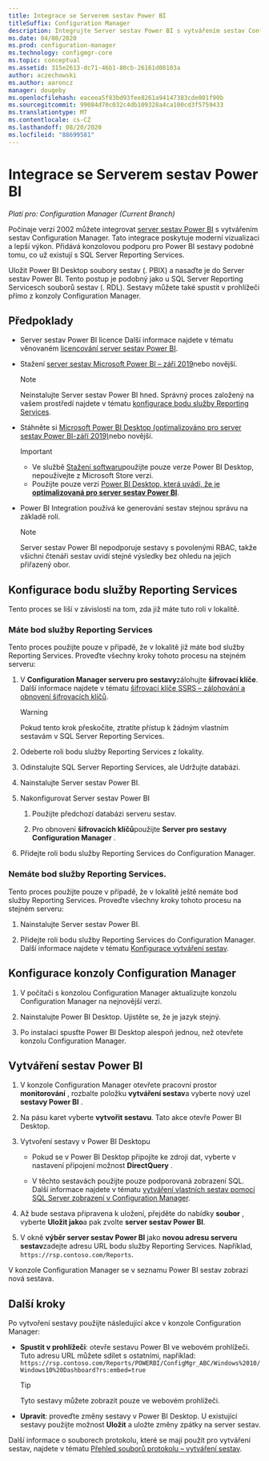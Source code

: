 ```yaml
---
title: Integrace se Serverem sestav Power BI
titleSuffix: Configuration Manager
description: Integrujte Server sestav Power BI s vytvářením sestav Configuration Manager pro moderní vizualizaci a lepší výkon.
ms.date: 04/08/2020
ms.prod: configuration-manager
ms.technology: configmgr-core
ms.topic: conceptual
ms.assetid: 315e2613-dc71-46b1-80cb-26161d08103a
author: aczechowski
ms.author: aaroncz
manager: dougeby
ms.openlocfilehash: eaceea5f83bd93fee8261a94147383cde001f90b
ms.sourcegitcommit: 99084d70c032c4db109328a4ca100cd3f5759433
ms.translationtype: MT
ms.contentlocale: cs-CZ
ms.lasthandoff: 08/20/2020
ms.locfileid: "88699581"
---
```

# <a name="integrate-with-power-bi-report-server"></a>Integrace se Serverem sestav Power BI

*Platí pro: Configuration Manager (Current Branch)*

<!--3721603-->

Počínaje verzí 2002 můžete integrovat [server sestav Power BI](/power-bi/report-server/get-started) s vytvářením sestav Configuration Manager. Tato integrace poskytuje moderní vizualizaci a lepší výkon. Přidává konzolovou podporu pro Power BI sestavy podobné tomu, co už existují s SQL Server Reporting Services.

Uložit Power BI Desktop soubory sestav (. PBIX) a nasaďte je do Server sestav Power BI. Tento postup je podobný jako u SQL Server Reporting Servicesch souborů sestav (. RDL). Sestavy můžete také spustit v prohlížeči přímo z konzoly Configuration Manager.

## <a name="prerequisites"></a>Předpoklady

- Server sestav Power BI licence Další informace najdete v tématu věnovaném [licencování server sestav Power BI](/power-bi/report-server/get-started#licensing-power-bi-report-server).

- Stažení [server sestav Microsoft Power BI – září 2019](https://www.microsoft.com/download/details.aspx?id=57270)nebo novější.

    > [!NOTE]
    > Neinstalujte Server sestav Power BI hned. Správný proces založený na vašem prostředí najdete v tématu [konfigurace bodu služby Reporting Services](#configure-the-reporting-services-point).

- Stáhněte si [Microsoft Power BI Desktop (optimalizováno pro server sestav Power BI-září 2019)](https://www.microsoft.com/download/details.aspx?id=57271)nebo novější.

    > [!IMPORTANT]
    > - Ve službě [Stažení softwaru](https://www.microsoft.com/download/)použijte pouze verze Power BI Desktop, nepoužívejte z Microsoft Store verzi.
    > - Použijte pouze verzi [Power BI Desktop, která uvádí, že je **optimalizovaná pro server sestav Power BI**](/power-bi/report-server/install-powerbi-desktop).

- Power BI Integration používá ke generování sestav stejnou správu na základě rolí.
    > [!NOTE]
    > Server sestav Power BI nepodporuje sestavy s povolenými RBAC, takže všichni čtenáři sestav uvidí stejné výsledky bez ohledu na jejich přiřazený obor.

## <a name="configure-the-reporting-services-point"></a>Konfigurace bodu služby Reporting Services

Tento proces se liší v závislosti na tom, zda již máte tuto roli v lokalitě.

### <a name="you-have-a-reporting-services-point"></a>Máte bod služby Reporting Services

Tento proces použijte pouze v případě, že v lokalitě již máte bod služby Reporting Services. Proveďte všechny kroky tohoto procesu na stejném serveru:

1. V **Configuration Manager serveru pro sestavy**zálohujte **šifrovací klíče**. Další informace najdete v tématu [šifrovací klíče SSRS – zálohování a obnovení šifrovacích klíčů](/sql/reporting-services/install-windows/ssrs-encryption-keys-back-up-and-restore-encryption-keys).

    > [!WARNING]
    > Pokud tento krok přeskočíte, ztratíte přístup k žádným vlastním sestavám v SQL Server Reporting Services.

1. Odeberte roli bodu služby Reporting Services z lokality.

1. Odinstalujte SQL Server Reporting Services, ale Udržujte databázi.

1. Nainstalujte Server sestav Power BI.

1. Nakonfigurovat Server sestav Power BI

    1. Použijte předchozí databázi serveru sestav.

    1. Pro obnovení **šifrovacích klíčů**použijte **Server pro sestavy Configuration Manager** .

1. Přidejte roli bodu služby Reporting Services do Configuration Manager.

### <a name="you-dont-have-a-reporting-services-point"></a>Nemáte bod služby Reporting Services.

Tento proces použijte pouze v případě, že v lokalitě ještě nemáte bod služby Reporting Services. Proveďte všechny kroky tohoto procesu na stejném serveru:

1. Nainstalujte Server sestav Power BI.

2. Přidejte roli bodu služby Reporting Services do Configuration Manager. Další informace najdete v tématu [Konfigurace vytváření sestav](configuring-reporting.md).

## <a name="configure-the-configuration-manager-console"></a>Konfigurace konzoly Configuration Manager

1. V počítači s konzolou Configuration Manager aktualizujte konzolu Configuration Manager na nejnovější verzi.

1. Nainstalujte Power BI Desktop. Ujistěte se, že je jazyk stejný.

1. Po instalaci spusťte Power BI Desktop alespoň jednou, než otevřete konzolu Configuration Manager.

## <a name="create-power-bi-reports"></a>Vytváření sestav Power BI

1. V konzole Configuration Manager otevřete pracovní prostor **monitorování** , rozbalte položku **vytváření sestav**a vyberte nový uzel **sestavy Power BI** .

1. Na pásu karet vyberte **vytvořit sestavu**. Tato akce otevře Power BI Desktop.

1. Vytvoření sestavy v Power BI Desktopu

    - Pokud se v Power BI Desktop připojíte ke zdroji dat, vyberte v nastavení připojení možnost **DirectQuery** .

    - V těchto sestavách použijte pouze podporovaná zobrazení SQL. Další informace najdete v tématu [vytváření vlastních sestav pomocí SQL Server zobrazení v Configuration Manager](../../../develop/core/understand/sqlviews/create-custom-reports-using-sql-server-views.md).

1. Až bude sestava připravena k uložení, přejděte do nabídky **soubor** , vyberte **Uložit jako**a pak zvolte **server sestav Power BI**.

1. V okně **výběr server sestav Power BI** jako **novou adresu serveru sestav**zadejte adresu URL bodu služby Reporting Services. Například, `https://rsp.contoso.com/Reports`.

V konzole Configuration Manager se v seznamu Power BI sestav zobrazí nová sestava.

## <a name="next-steps"></a>Další kroky

Po vytvoření sestavy použijte následující akce v konzole Configuration Manager:

- **Spustit v prohlížeči**: otevře sestavu Power BI ve webovém prohlížeči. Tuto adresu URL můžete sdílet s ostatními, například: `https://rsp.contoso.com/Reports/POWERBI/ConfigMgr_ABC/Windows%2010/Windows10%20Dashboard?rs:embed=true`

    > [!TIP]
    > Tyto sestavy můžete zobrazit pouze ve webovém prohlížeči.

- **Upravit**: proveďte změny sestavy v Power BI Desktop. U existující sestavy použijte možnost **Uložit** a uložte změny zpátky na server sestav.

Další informace o souborech protokolu, které se mají použít pro vytváření sestav, najdete v tématu [Přehled souborů protokolu – vytváření sestav](../../plan-design/hierarchy/log-files.md#BKMK_ReportLog).